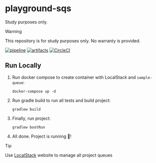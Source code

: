 # playground-sqs

Study purposes only.

> [!WARNING]
> This repository is for study purposes only. No warranty is provided.

[![pipeline](https://img.shields.io/github/actions/workflow/status/domingosfelipe/playground-sqs/ci.yml?label=pipeline&logo=github)](https://github.com/domingosfelipe/playground-sqs/actions/workflows/ci.yml) [![artifacts](https://img.shields.io/badge/artifacts-attested-brightgreen?logo=github)](https://github.com/domingosfelipe/playground-sqs#artifact-attestation) [![CircleCI](https://dl.circleci.com/status-badge/img/gh/domingosfelipe/playground-sqs/tree/main.svg?style=svg)](https://dl.circleci.com/status-badge/redirect/gh/domingosfelipe/playground-sqs/tree/main)

## Run Locally

1. Run docker compose to create container with LocalStack and `sample-queue`:

    ```shell
    docker-compose up -d
    ```
3. Run gradle build to run all tests and build project:

    ```shell
    gradlew build
    ```
4. Finally, run project:

    ```shell
    gradlew bootRun
    ```
5. All done. Project is running :tada:!

> [!TIP]
> Use [LocalStack](https://app.localstack.cloud/sign-in) website to manage all project queues